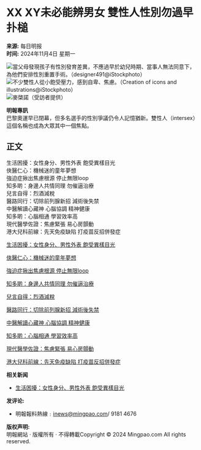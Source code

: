 # XX XY未必能辨男女 雙性人性別勿過早扑槌

**来源:** 每日明报  
**时间:** 2024年11月4日 星期一

![當父母發現孩子有性別發育差異，不應過早於幼兒時期、當事人無法同意下，為他們安排性別重置手術。（designer491@iStockphoto）](https://fs.mingpao.com/pns/20241104/s00336/0e03fb669b284612999369da7768d18d.jpg)  
![不少雙性人從小飽受壓力，感到自卑、焦慮。（Creation of icons and illustrations@iStockphoto）](https://fs.mingpao.com/pns/20241104/s00336/04956356624c4cfc986e84da58f6f6be.jpg)  
![麥棨諾（受訪者提供）](https://fs.mingpao.com/pns/20241104/s00336/045472ed1e044760bd11f27e0a324d96.jpg)

**明報專訊**  
巴黎奧運早已閉幕，但多名選手的性別爭議仍令人記憶猶新。雙性人（intersex）這個名稱也成為大眾其中一個焦點。

## 正文

生活困擾：女性身分、男性外表 飽受異樣目光  
俠醫仁心：機械迷的童年夢想  
強迫症揪出焦慮根源 停止無限loop  
知多啲：身邊人共情同理 勿催逼治療  
兒言自得：烈酒減稅  
醫路同行：切除前列腺新招 減術後失禁  
中醫解讀心藏神 心腦協調 精神健康  
知多啲：心腦相通 學習效率高  
現代醫學佐證：焦慮緊張 易心房顫動  
港大兒科前線：先天免疫缺陷 打疫苗反招併發症  

[生活困擾：女性身分、男性外表 飽受異樣目光](../pns/%e5%89%af%e5%88%8a/article/20241104/s00005/1730651129115/%e7%94%9f%e6%b4%bb%e5%9b%b0%e6%93%be-%e5%a5%b3%e6%80%a7%e8%ba%ab%e5%88%86-%e7%94%b7%e6%80%a7%e5%a4%96%e8%a1%a8-%e9%a3%bd%e5%8f%97%e7%95%b0%e6%a8%a3%e7%9b%ae%e5%85%89)

[俠醫仁心：機械迷的童年夢想](../pns/%e5%89%af%e5%88%8a/article/20241104/s00005/1730651129289/%e4%bf%a0%e9%86%ab%e4%bb%81%e5%bf%83-%e6%a9%9f%e6%a2%b0%e8%bf%b7%e7%9a%84%e7%ab%a5%e5%b9%b4%e5%a4%a2%e6%83%b3)

[強迫症揪出焦慮根源 停止無限loop](../pns/%e5%89%af%e5%88%8a/article/20241104/s00005/1730651129611/%e5%bc%b7%e8%bf%ab%e7%97%87%e6%8f%aa%e5%87%ba%e7%84%a6%e6%85%ae%e6%a0%b9%e6%ba%90-%e5%81%9c%e6%ad%a2%e7%84%a1%e9%99%90loop)

[知多啲：身邊人共情同理 勿催逼治療](../pns/%e5%89%af%e5%88%8a/article/20241104/s00005/1730651130095/%e7%9f%a5%e5%a4%9a%e5%95%b2-%e8%ba%ab%e9%82%8a%e4%ba%ba%e5%85%b1%e6%83%85%e5%90%8c%e7%90%86-%e5%8b%bf%e5%82%ac%e9%80%bc%e6%b2%bb%e7%99%82)

[兒言自得：烈酒減稅](../pns/%e5%89%af%e5%88%8a/article/20241104/s00005/1730651130283/%e5%85%92%e8%a8%80%e8%87%aa%e5%be%97-%e7%83%88%e9%85%92%e6%b8%9b%e7%a8%85)

[醫路同行：切除前列腺新招 減術後失禁](../pns/%e5%89%af%e5%88%8a/article/20241104/s00005/1730651130646/%e9%86%ab%e8%b7%af%e5%90%8c%e8%a1%8c-%e5%88%87%e9%99%a4%e5%89%8d%e5%88%97%e8%85%ba%e6%96%b0%e6%8b%9b-%e6%b8%9b%e8%a1%93%e5%be%8c%e5%a4%b1%e7%a6%81)

[中醫解讀心藏神 心腦協調 精神健康](../pns/%e5%89%af%e5%88%8a/article/20241104/s00005/1730651131139/%e4%b8%ad%e9%86%ab%e8%a7%a3%e8%ae%80%e5%bf%83%e8%97%8f%e7%a5%9e-%e5%bf%83%e8%85%a6%e5%8d%94%e8%aa%bf-%e7%b2%be%e7%a5%9e%e5%81%a5%e5%ba%b7)

[知多啲：心腦相通 學習效率高](../pns/%e5%89%af%e5%88%8a/article/20241104/s00005/1730651131358/%e7%9f%a5%e5%a4%9a%e5%95%b2-%e5%bf%83%e8%85%a6%e7%9b%b8%e9%80%9a-%e5%ad%b8%e7%bf%92%e6%95%88%e7%8e%87%e9%ab%98)

[現代醫學佐證：焦慮緊張 易心房顫動](../pns/%e5%89%af%e5%88%8a/article/20241104/s00005/1730651131468/%e7%8f%be%e4%bb%a3%e9%86%ab%e5%ad%b8%e4%bd%90%e8%ad%89-%e7%84%a6%e6%85%ae%e7%b7%8a%e5%bc%b5-%e6%98%93%e5%bf%83%e6%88%bf%e9%a1%ab%e5%8b%95)

[港大兒科前線：先天免疫缺陷 打疫苗反招併發症](../pns/%e5%89%af%e5%88%8a/article/20241104/s00005/1730651131660/%e6%b8%af%e5%a4%a7%e5%85%92%e7%a7%91%e5%89%8d%e7%b7%9a-%e5%85%88%e5%a4%a9%e5%85%8d%e7%96%ab%e7%bc%ba%e9%99%b7-%e6%89%93%e7%96%ab%e8%8b%97%e5%8f%8d%e6%8b%9b%e4%bd%b5%e7%99%bc%e7%97%87)

**相关新闻** 

- [生活困擾：女性身分、男性外表 飽受異樣目光](../pns/%e5%89%af%e5%88%8a/article/20241104/s00005/1730651129115/%e7%94%9f%e6%b4%bb%e5%9b%b0%e6%93%be-%e5%a5%b3%e6%80%a7%e8%ba%ab%e5%88%86-%e7%94%b7%e6%80%a7%e5%a4%96%e8%a1%a8-%e9%a3%bd%E5%8f%97%e7%95%b0%e6%a8%a3%e7%9b%ae%e5%85%89)

**发评论:**  
- 明報報料熱線﹕[inews@mingpao.com](mailto:inews@mingpao.com)/ 9181 4676  

**版权声明:**  
明報網站 · 版權所有 · 不得轉載Copyright © 2024 Mingpao.com All rights reserved.
